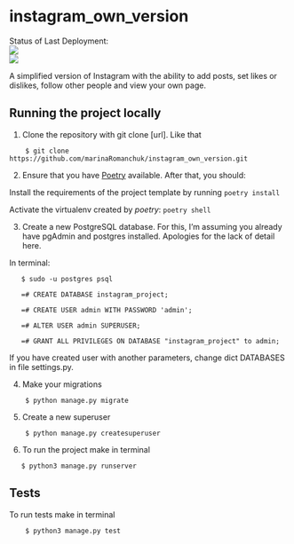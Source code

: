 # instagram_own_version

Status of Last Deployment:<br>
<img src="https://github.com/marinaRomanchuk/instagram_own_version/workflows/Linters/badge.svg"><br>
<img src="https://github.com/marinaRomanchuk/instagram_own_version/workflows/Tests/badge.svg"><br>


A simplified version of Instagram with the ability to add posts,
set likes or dislikes, follow other people and view your own page.

## Running the project locally

1. Clone the repository with git clone [url]. Like that
```
    $ git clone https://github.com/marinaRomanchuk/instagram_own_version.git
```

2. Ensure that you have
[Poetry](https://python-poetry.org/docs/) available.
After that, you should:

Install the requirements of the project template by running
    ```
    poetry install
    ```

Activate the virtualenv created by _poetry_:
    ```
    poetry shell
    ```

3. Create a new PostgreSQL database. For this, I’m assuming you
already have pgAdmin and postgres installed. Apologies for the
lack of detail here.

In terminal:
```
   $ sudo -u postgres psql

   =# CREATE DATABASE instagram_project;

   =# CREATE USER admin WITH PASSWORD 'admin';

   =# ALTER USER admin SUPERUSER;

   =# GRANT ALL PRIVILEGES ON DATABASE "instagram_project" to admin;
```

If you have created user with another parameters, change dict DATABASES in file settings.py.

4. Make your migrations

```
    $ python manage.py migrate
```

5. Create a new superuser

```
    $ python manage.py createsuperuser
```

6. To run the project make in terminal
```
   $ python3 manage.py runserver
```

## Tests
To run tests make in terminal

```
    $ python3 manage.py test
```
